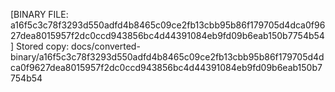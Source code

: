 [BINARY FILE: a16f5c3c78f3293d550adfd4b8465c09ce2fb13cbb95b86f179705d4dca0f9627dea8015957f2dc0ccd943856bc4d44391084eb9fd09b6eab150b7754b54]
Stored copy: docs/converted-binary/a16f5c3c78f3293d550adfd4b8465c09ce2fb13cbb95b86f179705d4dca0f9627dea8015957f2dc0ccd943856bc4d44391084eb9fd09b6eab150b7754b54
